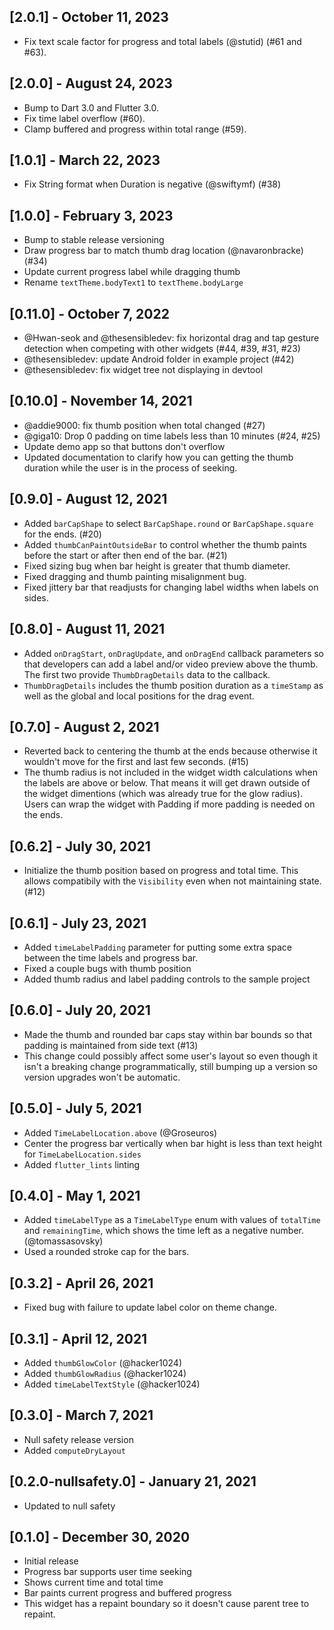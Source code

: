 ## [2.0.1] - October 11, 2023

- Fix text scale factor for progress and total labels (@stutid) (#61 and #63).

## [2.0.0] - August 24, 2023

- Bump to Dart 3.0 and Flutter 3.0.
- Fix time label overflow (#60).
- Clamp buffered and progress within total range (#59).

## [1.0.1] - March 22, 2023

-  Fix String format when Duration is negative (@swiftymf) (#38) 

## [1.0.0] - February 3, 2023

- Bump to stable release versioning
- Draw progress bar to match thumb drag location (@navaronbracke) (#34)
- Update current progress label while dragging thumb
- Rename `textTheme.bodyText1` to `textTheme.bodyLarge`

## [0.11.0] - October 7, 2022

- @Hwan-seok and @thesensibledev: fix horizontal drag and tap gesture detection when competing with other widgets (#44, #39, #31, #23)
- @thesensibledev: update Android folder in example project (#42)
- @thesensibledev: fix widget tree not displaying in devtool 

## [0.10.0] - November 14, 2021

- @addie9000: fix thumb position when total changed (#27)
- @giga10: Drop 0 padding on time labels less than 10 minutes (#24, #25)
- Update demo app so that buttons don't overflow
- Updated documentation to clarify how you can getting the thumb duration while the user is in the process of seeking.

## [0.9.0] - August 12, 2021

- Added `barCapShape` to select `BarCapShape.round` or `BarCapShape.square` for the ends. (#20)
- Added `thumbCanPaintOutsideBar` to control whether the thumb paints before the start or after then end of the bar. (#21)
- Fixed sizing bug when bar height is greater that thumb diameter.
- Fixed dragging and thumb painting misalignment bug.
- Fixed jittery bar that readjusts for changing label widths when labels on sides.

## [0.8.0] - August 11, 2021

- Added `onDragStart`, `onDragUpdate`, and `onDragEnd` callback parameters so that developers can add a label and/or video preview above the thumb. The first two provide `ThumbDragDetails` data to the callback.
- `ThumbDragDetails` includes the thumb position duration as a `timeStamp` as well as the global and local positions for the drag event.

## [0.7.0] - August 2, 2021

- Reverted back to centering the thumb at the ends because otherwise it wouldn't move for the first and last few seconds. (#15)
- The thumb radius is not included in the widget width calculations when the labels are above or below. That means it will get drawn outside of the widget dimentions (which was already true for the glow radius). Users can wrap the widget with Padding if more padding is needed on the ends.

## [0.6.2] - July 30, 2021

- Initialize the thumb position based on progress and total time. This allows compatibily with the `Visibility` even when not maintaining state. (#12)

## [0.6.1] - July 23, 2021

- Added `timeLabelPadding` parameter for putting some extra space between the time labels and progress bar.
- Fixed a couple bugs with thumb position
- Added thumb radius and label padding controls to the sample project

## [0.6.0] - July 20, 2021

- Made the thumb and rounded bar caps stay within bar bounds so that padding is maintained from side text (#13)
- This change could possibly affect some user's layout so even though it isn't a breaking change programmatically, still bumping up a version so version upgrades won't be automatic.

## [0.5.0] - July 5, 2021

- Added `TimeLabelLocation.above` (@Groseuros)
- Center the progress bar vertically when bar hight is less than text height for `TimeLabelLocation.sides`
- Added `flutter_lints` linting

## [0.4.0] - May 1, 2021

- Added `timeLabelType` as a `TimeLabelType` enum with values of `totalTime` and `remainingTime`, which shows the time left as a negative number. (@tomassasovsky)
- Used a rounded stroke cap for the bars.

## [0.3.2] - April 26, 2021

- Fixed bug with failure to update label color on theme change.

## [0.3.1] - April 12, 2021

- Added `thumbGlowColor` (@hacker1024)
- Added `thumbGlowRadius` (@hacker1024)
- Added `timeLabelTextStyle` (@hacker1024)

## [0.3.0] - March 7, 2021

- Null safety release version
- Added `computeDryLayout`

## [0.2.0-nullsafety.0] - January 21, 2021

- Updated to null safety

## [0.1.0] - December 30, 2020

- Initial release
- Progress bar supports user time seeking
- Shows current time and total time
- Bar paints current progress and buffered progress
- This widget has a repaint boundary so it doesn't cause parent tree to repaint.
